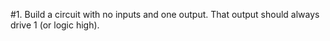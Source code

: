 #1. Build a circuit with no inputs and one output. That output should always drive 1 (or logic high).
